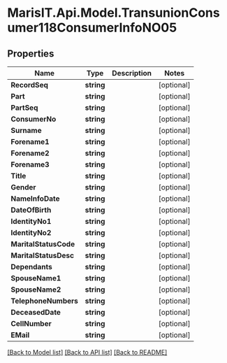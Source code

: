 
# MarisIT.Api.Model.TransunionConsumer118ConsumerInfoNO05

## Properties

Name | Type | Description | Notes
------------ | ------------- | ------------- | -------------
**RecordSeq** | **string** |  | [optional] 
**Part** | **string** |  | [optional] 
**PartSeq** | **string** |  | [optional] 
**ConsumerNo** | **string** |  | [optional] 
**Surname** | **string** |  | [optional] 
**Forename1** | **string** |  | [optional] 
**Forename2** | **string** |  | [optional] 
**Forename3** | **string** |  | [optional] 
**Title** | **string** |  | [optional] 
**Gender** | **string** |  | [optional] 
**NameInfoDate** | **string** |  | [optional] 
**DateOfBirth** | **string** |  | [optional] 
**IdentityNo1** | **string** |  | [optional] 
**IdentityNo2** | **string** |  | [optional] 
**MaritalStatusCode** | **string** |  | [optional] 
**MaritalStatusDesc** | **string** |  | [optional] 
**Dependants** | **string** |  | [optional] 
**SpouseName1** | **string** |  | [optional] 
**SpouseName2** | **string** |  | [optional] 
**TelephoneNumbers** | **string** |  | [optional] 
**DeceasedDate** | **string** |  | [optional] 
**CellNumber** | **string** |  | [optional] 
**EMail** | **string** |  | [optional] 

[[Back to Model list]](../README.md#documentation-for-models)
[[Back to API list]](../README.md#documentation-for-api-endpoints)
[[Back to README]](../README.md)

